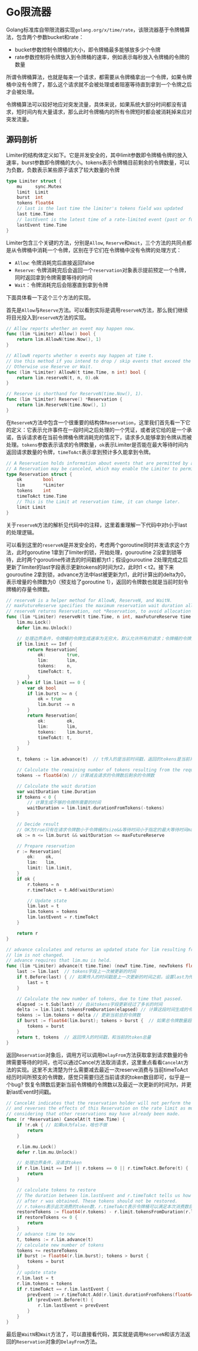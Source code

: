 # Go限流器

Golang标准库自带限流器实现`golang.org/x/time/rate`，该限流器基于令牌桶算法，包含两个参数bucket和rate：
+ bucket参数控制令牌桶的大小，即令牌桶最多能够放多少个令牌
+ rate参数控制将令牌放入到令牌桶的速率，例如表示每秒放入令牌桶的令牌的数量

所谓令牌桶算法，也就是每来一个请求，都需要从令牌桶拿出一个令牌，如果令牌桶中没有令牌了，那么这个请求就不会被处理或者阻塞等待直到拿到一个令牌之后才会被处理。

令牌桶算法可以较好地应对突发流量，具体来说，如果系统大部分时间都没有请求，短时间内有大量请求，那么此时令牌桶内的所有令牌短时都会被消耗掉来应对突发流量。

## 源码剖析

Limiter的结构体定义如下。它是并发安全的，其中limit参数即令牌桶令牌的放入速率，burst参数即令牌桶的大小。tokens表示令牌桶目前剩余的令牌数量，可以为负数，负数表示某些原子请求了较大数量的令牌

```go
type Limiter struct {
	mu     sync.Mutex
	limit  Limit
	burst  int
	tokens float64
	// last is the last time the limiter's tokens field was updated
	last time.Time
	// lastEvent is the latest time of a rate-limited event (past or future)
	lastEvent time.Time
}
```

Limiter包含三个关键的方法，分别是`Allow`, `Reserve`和`Wait`，三个方法的共同点都是从令牌桶中消耗一个令牌，区别在于它们在令牌桶中没有令牌的处理方式：
+ `Allow`: 令牌消耗完后直接返回false
+ `Reserve`: 令牌消耗完后会返回一个`reservation`对象表示提前预定一个令牌，同时返回拿到令牌需要等待的时间
+ `Wait`：令牌消耗完后会阻塞直到拿到令牌

下面具体看一下这个三个方法的实现。

首先是`Allow`与`Reserve`方法。可以看到实际是调用`reserveN`方法，那么我们继续将目光投入到`reserveN`方法的实现。

```go
// Allow reports whether an event may happen now.
func (lim *Limiter) Allow() bool {
	return lim.AllowN(time.Now(), 1)
}

// AllowN reports whether n events may happen at time t.
// Use this method if you intend to drop / skip events that exceed the rate limit.
// Otherwise use Reserve or Wait.
func (lim *Limiter) AllowN(t time.Time, n int) bool {
	return lim.reserveN(t, n, 0).ok
}

// Reserve is shorthand for ReserveN(time.Now(), 1).
func (lim *Limiter) Reserve() *Reservation {
	return lim.ReserveN(time.Now(), 1)
}
```

在`ReserveN`方法中包含一个很重要的结构体`Reservation`，这里我们首先看一下它的定义：它表示允许事件在一段时间之后处理的一个凭证，或者说它给的是一个承诺，告诉请求者在当前令牌桶令牌消耗完的情况下，请求多久能够拿到令牌从而被处理。`tokens`参数表示请求的令牌数量，`ok`表示Limiter是否能在最大等待时间内返回请求数量的令牌，`timeToAct`表示拿到预计多久能拿到令牌。

```go
// A Reservation holds information about events that are permitted by a Limiter to happen after a delay.
// A Reservation may be canceled, which may enable the Limiter to permit additional events.
type Reservation struct {
	ok        bool
	lim       *Limiter
	tokens    int
	timeToAct time.Time
	// This is the Limit at reservation time, it can change later.
	limit Limit
}
```

关于`reserveN`方法的解析见代码中的注释，这里着重理解一下代码中对t小于last的处理逻辑。

可以看到这里的`reserveN`是并发安全的，考虑两个goroutine同时并发请求这个方法，此时goroutine 1拿到了limiter的锁，开始处理，gouroutine 2没拿到锁等待，此时两个goroutine传进去的时间戳都为t1；假设gouroutine 2处理完成之后更新了limiter的last字段表示更新tokens的时间为t2，此时t1 < t2。接下来gouroutine 2拿到锁，advance方法中last被更新为t1，此时计算出的delta为0，表示增量的令牌数为0（预支给了goroutine 1），返回的令牌数也就是当前时刻令牌桶的存量令牌数。

```go
// reserveN is a helper method for AllowN, ReserveN, and WaitN.
// maxFutureReserve specifies the maximum reservation wait duration allowed.
// reserveN returns Reservation, not *Reservation, to avoid allocation in AllowN and WaitN.
func (lim *Limiter) reserveN(t time.Time, n int, maxFutureReserve time.Duration) Reservation {
	lim.mu.Lock()
	defer lim.mu.Unlock()

    // 处理边界条件，令牌桶的令牌生成速率为无穷大，默认允许所有的请求；令牌桶的令牌生成速率为0，令牌数量不够时拒绝所有的请求
	if lim.limit == Inf {
		return Reservation{
			ok:        true,
			lim:       lim,
			tokens:    n,
			timeToAct: t,
		}
	} else if lim.limit == 0 {
		var ok bool
		if lim.burst >= n {
			ok = true
			lim.burst -= n
		}
		return Reservation{
			ok:        ok,
			lim:       lim,
			tokens:    lim.burst,
			timeToAct: t,
		}
	}

	t, tokens := lim.advance(t)  // t传入的是当前时间戳，返回的tokens是当前系统的令牌总数

	// Calculate the remaining number of tokens resulting from the request.
	tokens -= float64(n) // 计算减去请求的令牌数后剩余的令牌数

	// Calculate the wait duration
	var waitDuration time.Duration
	if tokens < 0 {
        // 计算生成不够的令牌所需要的时间
		waitDuration = lim.limit.durationFromTokens(-tokens)
	}

	// Decide result
    // OK为true只有在请求令牌数小于令牌桶的size&&等待时间小于指定的最大等待时间maxFutureReserve
	ok := n <= lim.burst && waitDuration <= maxFutureReserve

	// Prepare reservation
	r := Reservation{
		ok:    ok,
		lim:   lim,
		limit: lim.limit,
	}
	if ok {
		r.tokens = n
		r.timeToAct = t.Add(waitDuration)

		// Update state
		lim.last = t
		lim.tokens = tokens
		lim.lastEvent = r.timeToAct
	}

	return r
}

// advance calculates and returns an updated state for lim resulting from the passage of time.
// lim is not changed.
// advance requires that lim.mu is held.
func (lim *Limiter) advance(t time.Time) (newT time.Time, newTokens float64) {
	last := lim.last  // tokens字段上一次被更新的时间
	if t.Before(last) { // 如果传入的时间戳是上一次更新的时间之前，设置last为传入的时间，后面生成的令牌数计算就为0；这里需要注意一下就是为什么会传入一个过去的时间&传入过去的时间会发生什么？
		last = t
	}

	// Calculate the new number of tokens, due to time that passed.
	elapsed := t.Sub(last) // 自从tokens字段更新经过了多长的时间
	delta := lim.limit.tokensFromDuration(elapsed) // 计算这段时间生成的令牌总量
	tokens := lim.tokens + delta // 更新当前总的令牌数
	if burst := float64(lim.burst); tokens > burst {  // 如果总令牌数量超过了令牌桶的大小，设置为令牌桶的size
		tokens = burst
	}
	return t, tokens  // 返回传入的时间戳，和当前的token总量
}
```

返回`Reservation`对象后，调用方可以调用`DelayFrom`方法获取拿到请求数量的令牌需要等待的时间，也可以通过Cancel方法取消请求，这里重点看看`CancelAt`方法的实现。这里不太清楚为什么需要减去最近一次reserve消费与当前timeToAct经历时间所预支的令牌数，感觉只需要归还当前请求的token数目即可，似乎是一个bug? 恢复令牌数后更新当前令牌桶的令牌数以及最近一次更新的时间为t，并更新lastEvent时间戳。

```go
// CancelAt indicates that the reservation holder will not perform the reserved action
// and reverses the effects of this Reservation on the rate limit as much as possible,
// considering that other reservations may have already been made.
func (r *Reservation) CancelAt(t time.Time) {
	if !r.ok { // 如果ok为false，啥也不做
		return
	}

	r.lim.mu.Lock()
	defer r.lim.mu.Unlock()

    // 处理边界条件，没请求token
	if r.lim.limit == Inf || r.tokens == 0 || r.timeToAct.Before(t) {
		return
	}

	// calculate tokens to restore
	// The duration between lim.lastEvent and r.timeToAct tells us how many tokens were reserved
	// after r was obtained. These tokens should not be restored.
    // r.tokens表示此次消费的token数，r.timeToAct表示令牌桶可以满足本次消费数目的时刻，r.lim.lastEvent表示最近一次调用reserve的timeToAct值
	restoreTokens := float64(r.tokens) - r.limit.tokensFromDuration(r.lim.lastEvent.Sub(r.timeToAct))
	if restoreTokens <= 0 {
		return
	}
	// advance time to now
	t, tokens := r.lim.advance(t)
	// calculate new number of tokens
	tokens += restoreTokens
	if burst := float64(r.lim.burst); tokens > burst {
		tokens = burst
	}
	// update state
	r.lim.last = t
	r.lim.tokens = tokens
	if r.timeToAct == r.lim.lastEvent {
		prevEvent := r.timeToAct.Add(r.limit.durationFromTokens(float64(-r.tokens)))
		if !prevEvent.Before(t) {
			r.lim.lastEvent = prevEvent
		}
	}
}
```

最后是`WaitN`和`Wait`方法了，可以直接看代码，其实就是调用`ReserveN`和该方法返回的`Reservation`对象的`DelayFrom`方法。




